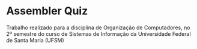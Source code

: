 # Assembler Quiz
Trabalho realizado para a disciplina de Organização de Computadores, no 2º semestre do curso de Sistemas de Informação da Universidade Federal de Santa Maria (UFSM)
